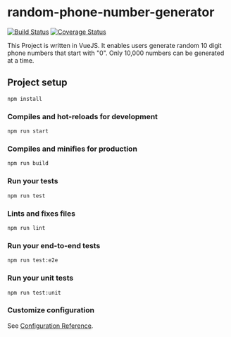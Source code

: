 # random-phone-number-generator
[![Build Status](https://travis-ci.org/LehruAngela/random-phone-number-generator.svg?branch=number-generator)](https://travis-ci.org/LehruAngela/random-phone-number-generator)
[![Coverage Status](https://coveralls.io/repos/github/LehruAngela/random-phone-number-generator/badge.svg?branch=number-generator)](https://coveralls.io/github/LehruAngela/random-phone-number-generator?branch=number-generator)

This Project is written in VueJS. It enables users generate random 10 digit phone numbers that start with "0". 
Only 10,000 numbers can be generated at a time. 

## Project setup
```
npm install
```

### Compiles and hot-reloads for development
```
npm run start
```

### Compiles and minifies for production
```
npm run build
```

### Run your tests
```
npm run test
```

### Lints and fixes files
```
npm run lint
```

### Run your end-to-end tests
```
npm run test:e2e
```

### Run your unit tests
```
npm run test:unit
```

### Customize configuration
See [Configuration Reference](https://cli.vuejs.org/config/).
